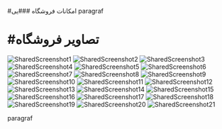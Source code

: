 #امکانات فروشگاه
###یی
paragraf
# #تصاویر فروشگاه

![SharedScreenshot1](https://user-images.githubusercontent.com/107843527/231464131-4b589836-68a2-4a60-b526-8c0787c8966c.jpg)
![SharedScreenshot2](https://user-images.githubusercontent.com/107843527/231464146-3898c9fb-6180-4c25-8411-3a1b348314b0.jpg)
![SharedScreenshot3](https://user-images.githubusercontent.com/107843527/231464150-84fa8c96-27a2-48a5-93df-c27c4bbcc46c.jpg)
![SharedScreenshot4](https://user-images.githubusercontent.com/107843527/231464153-0eaa054e-34bf-4d14-a3d4-604f33f7ecd8.jpg)
![SharedScreenshot5](https://user-images.githubusercontent.com/107843527/231464159-baeb9a1a-3eed-4414-b986-c2fd98dd1c53.jpg)
![SharedScreenshot6](https://user-images.githubusercontent.com/107843527/231464162-18365abb-79a9-405a-9afe-bbb8772ee563.jpg)
![SharedScreenshot7](https://user-images.githubusercontent.com/107843527/231464168-9fb319a2-25bc-4b3f-913d-a7dd691684bd.jpg)
![SharedScreenshot8](https://user-images.githubusercontent.com/107843527/231464174-b57530a2-51f9-4469-997c-703ea5d8cf27.jpg)
![SharedScreenshot9](https://user-images.githubusercontent.com/107843527/231464182-88ac445b-9f02-412d-bb8e-86ec56c491b5.jpg)
![SharedScreenshot10](https://user-images.githubusercontent.com/107843527/231464186-9847f11d-90d9-4ded-a436-acc7339d6cf4.jpg)
![SharedScreenshot11](https://user-images.githubusercontent.com/107843527/231464194-e987eaa9-cd83-4acb-9e52-5818a1166b47.jpg)
![SharedScreenshot12](https://user-images.githubusercontent.com/107843527/231464201-5035300a-e578-4126-a7b4-8c6290fde0d6.jpg)
![SharedScreenshot13](https://user-images.githubusercontent.com/107843527/231464204-a2b0e6ad-de04-4b98-b130-b94b3c102361.jpg)
![SharedScreenshot14](https://user-images.githubusercontent.com/107843527/231464211-98e17fb7-150e-4c6f-a1e1-51600f501ab8.jpg)
![SharedScreenshot15](https://user-images.githubusercontent.com/107843527/231464219-77da1d5e-fb05-4f76-8b71-29398c9b2b1f.jpg)
![SharedScreenshot16](https://user-images.githubusercontent.com/107843527/231464224-97c8d3bb-5180-412a-adaf-95077ebb8902.jpg)
![SharedScreenshot17](https://user-images.githubusercontent.com/107843527/231464229-67c2f1df-1357-4603-82f3-a0b66540c33f.jpg)
![SharedScreenshot18](https://user-images.githubusercontent.com/107843527/231464235-4d4b4238-1a6f-41c7-9642-311c2c91503f.jpg)
![SharedScreenshot19](https://user-images.githubusercontent.com/107843527/231464246-9bda6676-69ea-4b26-ba04-83c836558b07.jpg)
![SharedScreenshot20](https://user-images.githubusercontent.com/107843527/231464254-53ecbd61-86ee-4993-a24d-3f3aec5be4fe.jpg)
![SharedScreenshot21](https://user-images.githubusercontent.com/107843527/231464262-c27bb454-5d51-48f3-ae5f-7d3de34ff9a2.jpg)

paragraf
